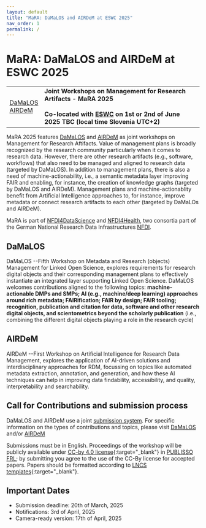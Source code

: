 ```yaml
---
layout: default
title: "MaRA: DaMaLOS and AIRDeM at ESWC 2025"
nav_order: 1
permalink: /
---
```


# MaRA: DaMaLOS and AIRDeM at ESWC 2025

<table>
  <tr>
    <td style="text-align:left">
      <a href="https://zbmed.github.io/damalos" target="_blank">DaMaLOS</a>
      <br/>
      <a href="https://ai4rdm.github.io/AIRDeM/" target="_blank">AIRDeM</a>
    </td>
    <td>
    <strong>Joint Workshops on Management for Research Artifacts - MaRA 2025</strong>
    <br/><br/>
    <strong>Co-located with <a href="https://2025.eswc-conferences.org/" target="_blank">ESWC</a> on 1st or 2nd of June 2025 TBC (local time Slovenia UTC+2)</strong>
    </td>
  </tr>
</table>

MaRA 2025 features [DaMaLOS](https://zbmed.github.io/damalos) and [AIRDeM](https://ai4rdm.github.io/AIRDeM/) as joint workshops on Management for Research Aftifacts. Value of management plans is broadly recognized by the research community particularly when it comes to research data. However, there are other research artifacts (e.g., software, workflows) that also need to be managed and aligned to research data (targeted by DaMaLOS). In addition to management plans, there is also a need of machine-actionability, i.e., a semantic metadata layer improving FAIR and enabling, for instance, the creation of knowledge graphs (targeted by DaMaLOS and AIRDeM). Management plans and machine-actionablity benefit from Artificial Intelligence approaches to, for instance, improve metadata or connect research artifacts to each other (targeted by DaMaLOs and AIRDeM).

MaRA is part of [NFDI4DataScience](https://www.nfdi4datascience.de/) and [NFDI4Health](https://www.nfdi4health.de/en/), two consortia part of the German National Research Data Infrastructures [NFDI](https://www.nfdi.de/?lang=en).

## DaMaLOS 
DaMaLOS --Fifth Workshop on Metadata and Research (objects) Management for Linked Open Science, explores requirements for research digital objects and their corresponding management plans to effectively instantiate an integrated layer supporting Linked Open Science. DaMaLOS welcomes contributions aligned to the following topics: **machine-actionable DMPs and SMPs; AI (e.g., machine/deep learning) approaches around rich metadata; FAIRification; FAIR by design; FAIR tooling; recognition, publication and citation for data, software and other research digital objects, and scientometrics beyond the scholarly publication** (i.e., combining the different digital objects playing a role in the research cycle)

## AIRDeM
AIRDeM --First Workshop on Artificial Intelligence for Research Data Management, explores the application of AI-driven solutions and interdisciplinary approaches for RDM, focussing on topics like automated metadata extraction, annotation, and generation, and how these AI techniques can help in improving data findability, accessibility, and quality, interpretability and searchability.

## Call for Contributions and submission process
DaMaLOS and AIRDeM use a joint [submission system](https://app.oxfordabstracts.com/stages/77706/submitter). For specific information on the types of contributions and topics, please visit [DaMaLOS](https://zbmed.github.io/damalos/) and/or [AIRDeM](https://ai4rdm.github.io/AIRDeM/)

Submissions must be in English. Proceedings of the workshop will be publicly available under [CC-by 4.0 license](https://creativecommons.org/licenses/by/4.0/){:target="_blank"} in [PUBLISSO FRL](https://repository.publisso.de/); by submitting you agree to the use of the CC-By license for accepted papers. Papers should be formatted according to [LNCS templates](https://www.springer.com/gp/computer-science/lncs/conference-proceedings-guidelines){:target="_blank"}.

## Important Dates
- Submission deadline: 20th of March, 2025
- Notifications: 3rd of April, 2025
- Camera-ready version: 17th of April, 2025

